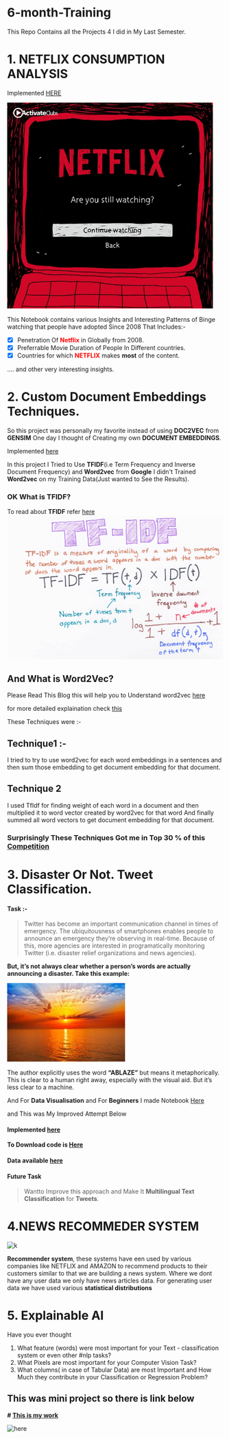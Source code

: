 # 6-month-Training
This Repo Contains all the Projects 4 I did in My Last Semester.

# 1. NETFLIX CONSUMPTION ANALYSIS 
Implemented  [HERE](https://www.kaggle.com/sahib12/netflix-analysis)

![here](PROJECT-1/netflix.gif)

This Notebook contains various Insights and Interesting Patterns of Binge watching that people have adopted
Since 2008 That Includes:-
- [x] Penetration Of <font color="red">**Netflix**</font> in Globally from 2008.
- [x] Preferrable Movie Duration of People In Different countries.
- [x] Countries for which <font color="red">**NETFLIX**</font> makes **most** of the content.

.... and other very interesting insights.


# 2. Custom Document Embeddings Techniques.

So this project was personally my favorite instead of using **DOC2VEC** from **GENSIM** One day I thought of Creating my own 
**DOCUMENT EMBEDDINGS**.

Implemented [here](https://www.kaggle.com/sahib12/document-embedding-techniques)

In this project I Tried to Use **TFIDF**(i.e Term Frequency and Inverse Document Frequency) and
**Word2vec** from **Google** I didn't Trained **Word2vec** on my Training Data(Just wanted to See the Results).

### OK What is TFIDF?
To read about **TFIDF** refer [here](https://towardsdatascience.com/natural-language-processing-feature-engineering-using-tf-idf-e8b9d00e7e76)
![here](PROJECT-2/tfidf.png)

## And What is Word2Vec?
Please Read This Blog this will help you to Understand word2vec
[here](https://www.freecodecamp.org/news/how-to-get-started-with-word2vec-and-then-how-to-make-it-work-d0a2fca9dad3/)

for more detailed explaination check [this](http://mccormickml.com/2016/04/19/word2vec-tutorial-the-skip-gram-model/)

These Techniques were :-

## Technique1 :-
I tried to try to use word2vec for each word embeddings in a sentences and then sum those embedding to get document embedding for that document.

## Technique 2
I used TfIdf for finding weight of each word in a document and then multiplied it to word vector created by word2vec for that word
And finally summed all word vectors to get document embedding for that document.



### Surprisingly These Techniques Got me in Top 30 % of this [Competition](https://www.kaggle.com/c/nlp-getting-started)




# 3. Disaster Or Not. Tweet Classification.
#### Task :-

> Twitter has become an important communication channel in times of emergency.
> The ubiquitousness of smartphones enables people to announce an emergency they’re observing in real-time. Because of this,  more agencies are interested in programatically monitoring Twitter (i.e. disaster relief organizations and news agencies).

**But, it’s not always clear whether a person’s words are actually announcing a disaster. Take this example:**

![here](PROJECT-3/sunrise.jpeg)

The author explicitly uses the word **“ABLAZE”** but means it metaphorically. This is clear to a human right away, especially with the visual aid. But it’s less clear to a machine.

And For **Data Visualisation** and For **Beginners** I made Notebook [Here](PROJECT-3/nlp-starter-for-beginners.ipynb)

and This was My Improved Attempt Below
#### Implemented [here](https://www.kaggle.com/sahib12/nlp-starter-for-beginners)

**To Download code is [Here](PROJECT-3/nbsvm-for-twitter-comment-classification.ipynb)**

#### Data available [here](PROJECT-3/nlp-getting-started)  

#### **Future Task**
> Wantto Improve this approach and Make It **Multilingual Text Classification** for **Tweets**.


# 4.NEWS RECOMMEDER SYSTEM
![k](https://miro.medium.com/max/1200/1*cEaeMuTvINqIgyYQMSJWUA.jpeg)

**Recommender system**, these systems have een used by various companies like NETFLIX and AMAZON to recommend products to their customers similar to that we are building a news system.
Where we dont have any user data we only have news articles data.
For generating user data we have used various **statistical distributions**

# 5. Explainable AI

Have you ever thought
1. What feature (words) were most important for your
Text - classification system or even other #nlp tasks?
2. What Pixels are most important for your Computer Vision Task?
3. What columns( in case of Tabular Data) are most Important and How Much they contribute in your Classification or Regression Problem?

##   This was mini project so there is link below

**# [This  is my work](https://www.kaggle.com/sahib12/explainable-ai)**


![here](https://cdn.memegenerator.es/imagenes/memes/full/3/25/3254012.jpg)
